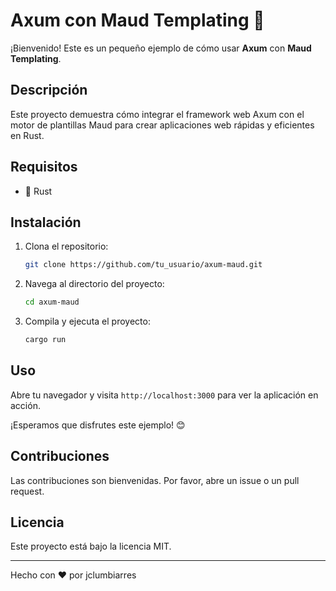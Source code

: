 # Axum con Maud Templating 🚀

¡Bienvenido! Este es un pequeño ejemplo de cómo usar **Axum** con **Maud
Templating**.

## Descripción

Este proyecto demuestra cómo integrar el framework web Axum con el motor de
plantillas Maud para crear aplicaciones web rápidas y eficientes en Rust.

## Requisitos

- 🦀 Rust

## Instalación

1. Clona el repositorio:
   ```sh
   git clone https://github.com/tu_usuario/axum-maud.git
   ```
2. Navega al directorio del proyecto:
   ```sh
   cd axum-maud
   ```
3. Compila y ejecuta el proyecto:
   ```sh
   cargo run
   ```

## Uso

Abre tu navegador y visita `http://localhost:3000` para ver la aplicación en
acción.

¡Esperamos que disfrutes este ejemplo! 😊

## Contribuciones

Las contribuciones son bienvenidas. Por favor, abre un issue o un pull request.

## Licencia

Este proyecto está bajo la licencia MIT.

---

Hecho con ❤️ por jclumbiarres
